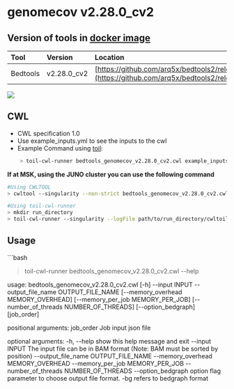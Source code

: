 # genomecov v2.28.0\_cv2

## Version of tools in [docker image ](https://hub.docker.com/r/biocontainers/bedtools)

| Tool | Version | Location |
| :--- | :--- | :--- |
| Bedtools | v2.28.0\_cv2 | [https://github.com/arq5x/bedtools2/releases/tag/v2.28.0](https://github.com/arq5x/bedtools2/releases/tag/v2.28.0) |

[![](https://img.shields.io/badge/version-2.28.0_cv2-blue)](https://github.com/arq5x/bedtools2/releases/tag/v2.28.0)

## CWL

* CWL specification 1.0
* Use example\_inputs.yml to see the inputs to the cwl
* Example Command using [toil](https://toil.readthedocs.io):

```bash
    > toil-cwl-runner bedtools_genomecov_v2.28.0_cv2.cwl example_inputs.yml
```

**If at MSK, using the JUNO cluster you can use the following command**

```bash
#Using CWLTOOL
> cwltool --singularity --non-strict bedtools_genomecov_v2.28.0_cv2.cwl inputs.yaml

#Using toil-cwl-runner
> mkdir run_directory
> toil-cwl-runner --singularity --logFile path/to/run_directory/cwltoil.log  --jobStore path/to/jobStore --batchSystem lsf --workDir /path/to/run_directory --outdir /path/to/run_directory --writeLogs /path/to/run_directory --logLevel DEBUG --stats --retryCount 2 --disableCaching --maxLogFileSize 20000000000 bedtools_genomecov_v2.28.0_cv2.cwl inputs.yaml > file.stdout 2> file.stderr &
```

## Usage

\`\`\`bash

> toil-cwl-runner bedtools\_genomecov\_v2.28.0\_cv2.cwl --help

usage: bedtools\_genomecov\_v2.28.0\_cv2.cwl \[-h\] --input INPUT --output\_file\_name OUTPUT\_FILE\_NAME \[--memory\_overhead MEMORY\_OVERHEAD\] \[--memory\_per\_job MEMORY\_PER\_JOB\] \[--number\_of\_threads NUMBER\_OF\_THREADS\] \[--option\_bedgraph\] \[job\_order\]

positional arguments: job\_order Job input json file

optional arguments: -h, --help show this help message and exit --input INPUT The input file can be in BAM format \(Note: BAM must be sorted by position\) --output\_file\_name OUTPUT\_FILE\_NAME --memory\_overhead MEMORY\_OVERHEAD --memory\_per\_job MEMORY\_PER\_JOB --number\_of\_threads NUMBER\_OF\_THREADS --option\_bedgraph option flag parameter to choose output file format. -bg refers to bedgraph format

